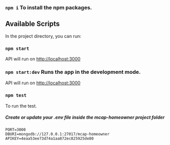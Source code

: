 ### `npm i` To install the npm packages.

## Available Scripts

In the project directory, you can run:

### `npm start`
API will run on [http://localhost:3000](http://localhost:3000)

### `npm start:dev` Runs the app in the development mode.
API will run on [http://localhost:3000](http://localhost:3000)

### `npm test`
To run the test.

##### Create or update your .env file inside the mcap-homeowner project folder
```
PORT=3000
DBURI=mongodb://127.0.0.1:27017/mcap-homeowner
APIKEY=4eaa53ee73d74a1aa872ec825925de80
```


